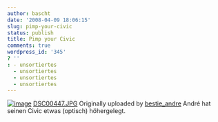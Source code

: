```yaml
---
author: bascht
date: '2008-04-09 18:06:15'
slug: pimp-your-civic
status: publish
title: Pimp your Civic
comments: true
wordpress_id: '345'
? ''
: - unsortiertes
  - unsortiertes
  - unsortiertes
  - unsortiertes
---
```


[![image](http://farm4.static.flickr.com/3253/2400367499_bf15cd050c_m.jpg)](http://www.flickr.com/photos/bestie_andre/2400367499/ "photo sharing")
[DSC00447.JPG](http://www.flickr.com/photos/bestie_andre/2400367499/)
Originally uploaded by
[bestie\_andre](http://www.flickr.com/people/bestie_andre/)
André hat seinen Civic etwas (optisch) höhergelegt.


